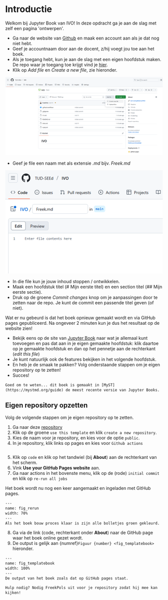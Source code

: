 # Introductie

Welkom bij Jupyter Book van IVO! In deze opdracht ga je aan de slag met zelf een pagina 'ontwerpen'.

* Ga naar de website van [Github](https://github.com) en maak een account aan als je dat nog niet hebt.
* Geef je accountnaam door aan de docent, z/hij voegt jou toe aan het boek.
* Als je toegang hebt, kun je aan de slag met een eigen hoofdstuk maken. De repo waar je toegang toe krijgt vind je [hier](https://github.com/TUD-SEEd/IVO).
* Klik op *Add file* en *Create a new file*, zie hieronder.

![](../Figuren/newpage.png)

* Geef je file een naam met als extensie *.md* bijv. *Freek.md*

![](../Figuren/naambestand.PNG)

* In die file kun je jouw inhoud stoppen / ontwikkelen. 
* Maak een hoofdstuk titel (# Mijn eerste titel) en een section titel (## Mijn eerste sectie). 
* Druk op de groene *Commit changes* knop om je aanpassingen door te zetten naar de repo. Je kunt de commit een passende titel geven (of niet).

Wat er nu gebeurd is dat het boek opnieuw gemaakt wordt en via GitHub pages gepubliceerd. Na ongeveer 2 minuten kun je dus het resultaat op de website zien!

* Bekijk eens op de site van [Jupyter Book](https://jupyterbook.org/en/stable/content/index.html) naar wat je allemaal kunt toevoegen en pas dat aan in je eigen gemaakte hoofdstuk: klik daartoe op je gemaakte hoofdstuk en dan op het pennetje aan de rechterkant (*edit this file*)
* Je kunt natuurlijk ook de features bekijken in het volgende hoofdstuk.
* En heb je de smaak te pakken? Volg onderstaande stappen om je eigen repository op te zetten!
* Succes!

```{note}
Goed om te weten... dit boek is gemaakt in [MyST](https://mystmd.org/guide) de meest recente versie van Jupyter Books.
```

## Eigen repository opzetten
Volg de volgende stappen om je eigen repository op te zetten. 

1. Ga naar deze [repository](https://github.com/TUD-SEEd/template.git)
2. Klik op de groene `use this template` en klik `create a new repository`.
3. Kies de naam voor je repository, en kies voor de optie `public`.
4. In je repository, klik links op pages en kies voor `Github actions`
``` {figure} Figuren/set_up_pages.png
```
5. Klik op `code` en klik op het tandwiel (bij **About**) aan de rechterkant van het scherm. 
6. Vink **Use your GitHub Pages website** aan.
7. Ga naar actions in het bovenste menu, klik op de (rode) `initial commit` en klik op `re-run all jobs`

Het boek wordt nu nog een keer aangemaakt en ingeladen met GitHub pages. 

```{figure} ../Figuren/rerunjobs.PNG
---
name: fig_rerun
width: 70%
---
Als het boek bouw proces klaar is zijn alle bolletjes groen gekleurd.
```

8. Ga via de link (code, rechterkant onder **About**) naar de GitHub page waar het boek online gezet wordt.
9. De output is gelijk aan {numref}`Figuur {number} <fig_templatebook>` hieronder.

``` {figure} ../Figuren/templateboekoutput.PNG
---
name: fig_templatebook
width: 100%
---
De output van het boek zoals dat op GitHub pages staat.
```

```{tip}
Hulp nodig? Nodig FreekPols uit voor je repository zodat hij mee kan kijken!
```